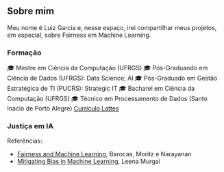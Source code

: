 ## Sobre mim

Meu nome é Luiz Garcia e, nesse espaço, irei compartilhar meus projetos, em especial, sobre Fairness em Machine Learning. 

### Formação

🎓 Mestre em Ciência da Computação (UFRGS)
🎓 Pós-Graduando em Ciência de Dados (UFRGS): Data Science; AI
🎓 Pós-Graduado em Gestão Estratégica de TI (PUCRS): Strategic IT
🎓 Bacharel em Ciência da Computação (UFRGS)
🎓 Técnico em Processamento de Dados (Santo Inácio de Porto Alegre)
[Currículo Lattes](http://lattes.cnpq.br/1998617223767233)

### Justiça em IA

Referências:
- [Fairness and Machine Learning](https://fairmlbook.org/), Barocas, Moritz e  Narayanan
- [Mitigating Bias in Machine Learning](https://mitigatingbias.ml/), Leena Murgai


